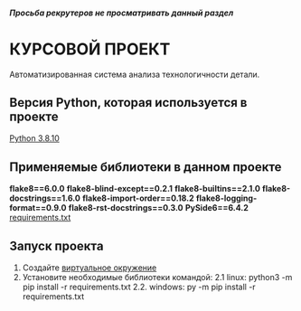 ##### Просьба рекрутеров не просматривать данный раздел
# КУРСОВОЙ ПРОЕКТ

Автоматизированная система анализа технологичности детали.

## Версия Python, которая используется в проекте

[Python 3.8.10](https://www.python.org/downloads/release/python-3810/)

## Применяемые библиотеки в данном проекте

**flake8==6.0.0**
**flake8-blind-except==0.2.1**
**flake8-builtins==2.1.0**
**flake8-docstrings==1.6.0**
**flake8-import-order==0.18.2**
**flake8-logging-format==0.9.0**
**flake8-rst-docstrings==0.3.0**
**PySide6==6.4.2**
[requirements.txt](https://github.com/WolfMTK/ASAMP/blob/master/requirements.txt)

## Запуск проекта

1. Создайте [виртуальное окружение](https://docs.python.org/3/library/venv.html)
2. Установите необходимые библиотеки командой:
2.1 linux: python3 -m pip install -r requirements.txt
2.2. windows: py -m pip install -r requirements.txt
